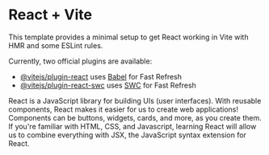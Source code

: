 # React + Vite

This template provides a minimal setup to get React working in Vite with HMR and some ESLint rules.

Currently, two official plugins are available:

- [@vitejs/plugin-react](https://github.com/vitejs/vite-plugin-react/blob/main/packages/plugin-react/README.md) uses [Babel](https://babeljs.io/) for Fast Refresh
- [@vitejs/plugin-react-swc](https://github.com/vitejs/vite-plugin-react-swc) uses [SWC](https://swc.rs/) for Fast Refresh

React is a JavaScript library for building UIs (user interfaces). With reusable components, React makes it easier for us to create web applications! Components can be buttons, widgets, cards, and more, as you create them. If you're familiar with HTML, CSS, and Javascript, learning React will allow us to combine everything with JSX, the JavaScript syntax extension for React.
